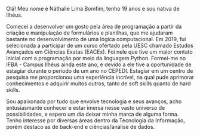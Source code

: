 Olá! Meu nome é Náthalie Lima Bomfim, tenho 19 anos e sou nativa de Ilhéus.

Comecei a desenvolver um gosto pela área de programação a partir da criação e manipulação de formulários e planilhas, que me ajudaram bastante no desenvolvimento de uma lógica computacional.
Em 2019, fui selecionada a participar de um curso ofertado pela UESC chamado Estudos Avançados em Ciências Exatas (EACEx). Foi nele que tive um maior contato inicial com a programação por meio da linguagem Python.
Formei-me no IFBA - Campus Ilhéus ainda este ano, e devido a ele tive a oportunidade de estagiar durante o período de um ano no CEPEDI.
Estagiar em um centro de pesquisa me proporcionou uma experiência incrível, na qual pude aprimorar conhecimentos e adquirir muitos outros, tanto de soft skills quanto de hard skills.

Sou apaixonada por tudo que envolve tecnologia e seus avanços, acho entusiasmante conhecer e estar imersa nesse vasto universo de possibilidades, e espero um dia deixar minha marca de alguma forma.
Tenho interesse por diversas áreas dentro da Tecnologia da Informação, porém destaco as de back-end e ciências/análise de dados.